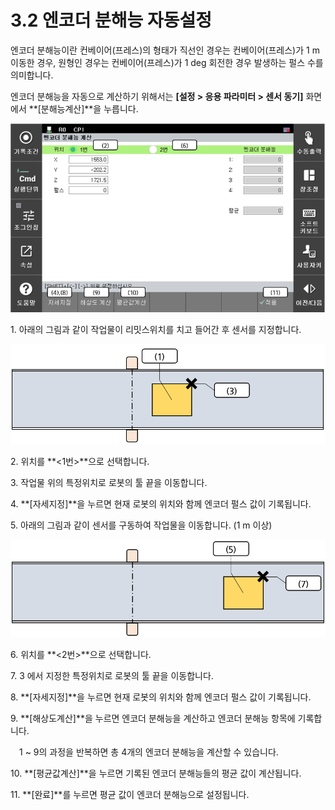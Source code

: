 ﻿# 3.2 엔코더 분해능 자동설정

엔코더 분해능이란 컨베이어(프레스)의 형태가 직선인 경우는 컨베이어(프레스)가 1 m 이동한 경우, 원형인 경우는 컨베이어(프레스)가 1 deg 회전한 경우 발생하는 펄스 수를 의미합니다.

엔코더 분해능을 자동으로 계산하기 위해서는 **\[설정 > 응용 파라미터 > 센서 동기]** 화면에서 **\[분해능계산]**을 누릅니다.

![](../_assets/image27.png)

1\. <mark style="color:blue;"></mark> 아래의 그림과 같이 작업물이 리밋스위치를 치고 들어간 후 센서를 지정합니다.

![](../_assets/image28.png)

2\. 위치를 **<1번>**으로 선택합니다.

3\. 작업물 위의 특정위치로 로봇의 툴 끝을 이동합니다.

4\. **\[자세지정]**을 누르면 현재 로봇의 위치와 함께 엔코더 펄스 값이 기록됩니다.

5\. 아래의 그림과 같이 센서를 구동하여 작업물을 이동합니다. (1 m 이상)

![](../_assets/image29.png)

6\. 위치를 **<2번>**으로 선택합니다.

7\. 3 에서 지정한 특정위치로 로봇의 툴 끝을 이동합니다.

8\. **\[자세지정]**을 누르면 현재 로봇의 위치와 함께 엔코더 펄스 값이 기록됩니다.

9\. **\[해상도계산]**을 누르면 엔코더 분해능을 계산하고 엔코더 분해능 항목에 기록합니다.

　1 \~ 9의 과정을 반복하면 총 4개의 엔코더 분해능을 계산할 수 있습니다.

10\. **\[평균값계산]**을 누르면 기록된 엔코더 분해능들의 평균 값이 계산됩니다.

11\. **\[완료]**를 누르면 평균 값이 엔코더 분해능으로 설정됩니다.
